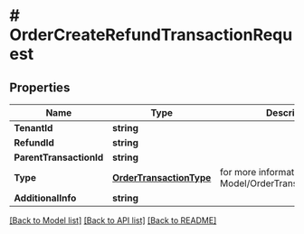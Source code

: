 # # OrderCreateRefundTransactionRequest


## Properties 


Name | Type | Description | Notes
------------ | ------------- | ------------- | -------------
**TenantId**| **string** |   | [optional]
**RefundId**| **string** |   | [optional]
**ParentTransactionId**| **string** |   | [optional]
**Type**| [**OrderTransactionType**](OrderTransactionType.md) |  for more information please, see Model/OrderTransactionType.php  | [optional] [default to ORDERTRANSACTIONTYPE_UNKNOWN]
**AdditionalInfo**| **string** |   | [optional]


[[Back to Model list]](../../README.md#models) [[Back to API list]](../../README.md#endpoints) [[Back to README]](../../README.md)

